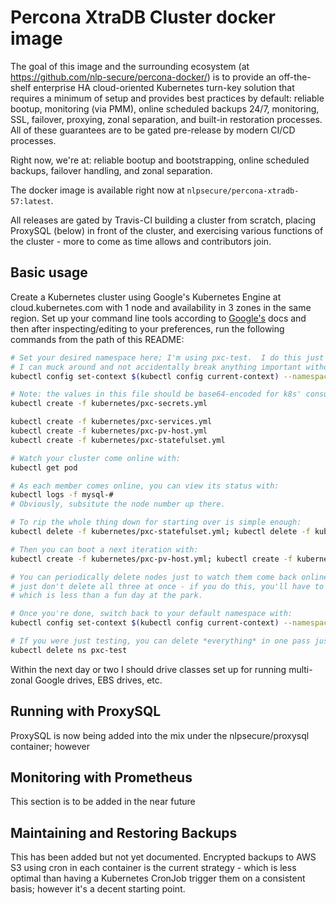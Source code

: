 Percona XtraDB Cluster docker image
===================================

The goal of this image and the surrounding ecosystem (at https://github.com/nlp-secure/percona-docker/) is to provide an off-the-shelf enterprise HA cloud-oriented Kubernetes turn-key solution that requires a minimum of setup and provides best practices by default: reliable bootup, monitoring (via PMM), online scheduled backups 24/7, monitoring, SSL, failover, proxying, zonal separation, and built-in restoration processes.  All of these guarantees are to be gated pre-release by modern CI/CD processes.

Right now, we're at: reliable bootup and bootstrapping, online scheduled backups, failover handling, and zonal separation.

The docker image is available right now at `nlpsecure/percona-xtradb-57:latest`.

All releases are gated by Travis-CI building a cluster from scratch, placing ProxySQL (below) in front of the cluster, and exercising various functions of the cluster - more to come as time allows and contributors join.

Basic usage
-----------

Create a Kubernetes cluster using Google's Kubernetes Engine at cloud.kubernetes.com with 1 node and availability in 3 zones in the same region.  Set up your command line tools according to [Google's](https://cloud.google.com/kubernetes-engine/docs/quickstart) docs and then after inspecting/editing to your preferences, run the following commands from the path of this README:

```bash
# Set your desired namespace here; I'm using pxc-test.  I do this just so that
# I can muck around and not accidentally break anything important without *really* trying.
kubectl config set-context $(kubectl config current-context) --namespace=pxc-test

# Note: the values in this file should be base64-encoded for k8s' consumption :)
kubectl create -f kubernetes/pxc-secrets.yml

kubectl create -f kubernetes/pxc-services.yml
kubectl create -f kubernetes/pxc-pv-host.yml
kubectl create -f kubernetes/pxc-statefulset.yml

# Watch your cluster come online with:
kubectl get pod

# As each member comes online, you can view its status with:
kubectl logs -f mysql-#
# Obviously, subsitute the node number up there.

# To rip the whole thing down for starting over is simple enough:
kubectl delete -f kubernetes/pxc-statefulset.yml; kubectl delete -f kubernetes/pxc-pv-host.yml; kubectl delete pvc --all

# Then you can boot a next iteration with:
kubectl create -f kubernetes/pxc-pv-host.yml; kubectl create -f kubernetes/pxc-statefulset.yml

# You can periodically delete nodes just to watch them come back online if you like;
# just don't delete all three at once - if you do this, you'll have to bootstrap,
# which is less than a fun day at the park.

# Once you're done, switch back to your default namespace with:
kubectl config set-context $(kubectl config current-context) --namespace=default

# If you were just testing, you can delete *everything* in one pass just by deleting the namespace:
kubectl delete ns pxc-test
```

Within the next day or two I should drive classes set up for running multi-zonal Google drives, EBS drives, etc.

Running with ProxySQL
---------------------

ProxySQL is now being added into the mix under the nlpsecure/proxysql container; however 

Monitoring with Prometheus
---------------------------

This section is to be added in the near future


Maintaining and Restoring Backups
---------------------------------

This has been added but not yet documented.  Encrypted backups to AWS S3 using cron in each container is the current strategy - which is less optimal than having a Kubernetes CronJob trigger them on a consistent basis; however it's a decent starting point.